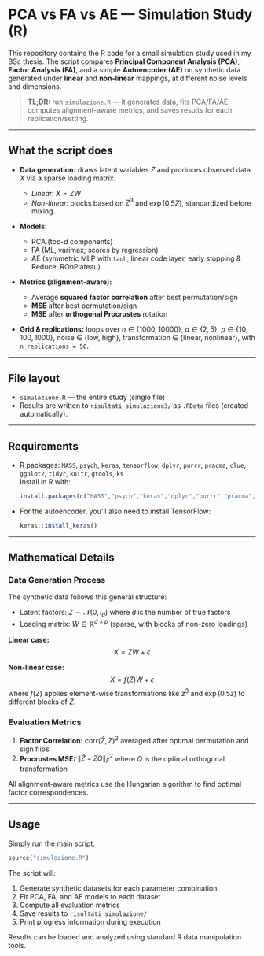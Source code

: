# PCA vs FA vs AE — Simulation Study (R)

This repository contains the R code for a small simulation study used in my BSc thesis. The script compares **Principal Component Analysis (PCA)**, **Factor Analysis (FA)**, and a simple **Autoencoder (AE)** on synthetic data generated under **linear** and **non-linear** mappings, at different noise levels and dimensions.

> **TL;DR:** run `simulazione.R` — it generates data, fits PCA/FA/AE, computes alignment-aware metrics, and saves results for each replication/setting.

---

## What the script does

- **Data generation:** draws latent variables $Z$ and produces observed data $X$ via a sparse loading matrix.  
  - *Linear:* $X = ZW$  
  - *Non-linear:* blocks based on $Z^3$ and $\exp(0.5Z)$, standardized before mixing.

- **Models:**  
  - PCA (top-$d$ components)  
  - FA (ML, varimax; scores by regression)  
  - AE (symmetric MLP with `tanh`, linear code layer, early stopping & ReduceLROnPlateau)

- **Metrics (alignment-aware):**  
  - Average **squared factor correlation** after best permutation/sign  
  - **MSE** after best permutation/sign  
  - **MSE** after **orthogonal Procrustes** rotation  

- **Grid & replications:** loops over $n \in \{1000, 10000\}$, $d \in \{2,5\}$, $p \in \{10,100,1000\}$, noise $\in$ {low, high}, transformation $\in$ {linear, nonlinear}, with `n_replications = 50`.

---

## File layout

- `simulazione.R` — the entire study (single file)
- Results are written to `risultati_simulazione3/` as `.RData` files (created automatically).

---

## Requirements

- R packages: `MASS`, `psych`, `keras`, `tensorflow`, `dplyr`, `purrr`, `pracma`, `clue`, `ggplot2`, `tidyr`, `knitr`, `gtools`, `ks`  
  Install in R with:
  ```r
  install.packages(c("MASS","psych","keras","dplyr","purrr","pracma","clue","ggplot2","tidyr","knitr","gtools","ks"))
  ```

- For the autoencoder, you'll also need to install TensorFlow:
  ```r
  keras::install_keras()
  ```

---

## Mathematical Details

### Data Generation Process

The synthetic data follows this general structure:
- Latent factors: $Z \sim \mathcal{N}(0, I_d)$ where $d$ is the number of true factors
- Loading matrix: $W \in \mathbb{R}^{d \times p}$ (sparse, with blocks of non-zero loadings)

**Linear case:** 
$$X = ZW + \epsilon$$

**Non-linear case:**
$$X = f(Z)W + \epsilon$$
where $f(Z)$ applies element-wise transformations like $z^3$ and $\exp(0.5z)$ to different blocks of $Z$.

### Evaluation Metrics

1. **Factor Correlation:** $\text{corr}(\hat{Z}, Z)^2$ averaged after optimal permutation and sign flips
2. **Procrustes MSE:** $\|\hat{Z} - ZQ\|_F^2$ where $Q$ is the optimal orthogonal transformation

All alignment-aware metrics use the Hungarian algorithm to find optimal factor correspondences.

---

## Usage

Simply run the main script:
```r
source("simulazione.R")
```

The script will:
1. Generate synthetic datasets for each parameter combination
2. Fit PCA, FA, and AE models to each dataset
3. Compute all evaluation metrics
4. Save results to `risultati_simulazione/`
5. Print progress information during execution

Results can be loaded and analyzed using standard R data manipulation tools.
